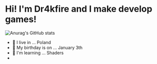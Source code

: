 # Hi! I'm Dr4kfire and I make develop games!

![Anurag's GitHub stats](https://github-readme-stats.vercel.app/api?username=anuraghazra&show_icons=true&bg_color=00000000)

- 📌 I live in ... Poland
- 📅 My birthday is on ... January 3th
- 🔬 I'm learning ... Shaders
- 

